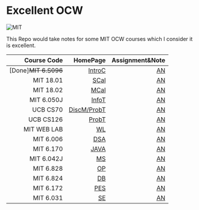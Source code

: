 # Excellent OCW
![MIT](https://img.shields.io/badge/License-MIT-Red.svg)

This Repo would take notes for some MIT OCW courses which I consider it is excellent.

Course Code|HomePage|Assignment&Note
--:|--:|--:
[Done]~~MIT 6.S096~~ | [IntroC](https://ocw.mit.edu/courses/electrical-engineering-and-computer-science/6-s096-introduction-to-c-and-c-january-iap-2013/lectures-and-assignments/)  |[AN](https://github.com/PeterWrighten/Excellent_OCW/blob/main/MIT_6.S096/README.md)
MIT 18.01| [SCal](https://ocw.mit.edu/courses/mathematics/18-01sc-single-variable-calculus-fall-2010/index.htm)|[AN](./MIT_18.01/README.md)
MIT 18.02| [MCal](https://ocw.mit.edu/courses/mathematics/18-02sc-multivariable-calculus-fall-2010/)|[AN](./MIT_18.02/README.md)
MIT 6.050J | [InfoT](https://ocw.mit.edu/courses/electrical-engineering-and-computer-science/6-050j-information-and-entropy-spring-2008/index.htm)|[AN](./MIT_6.050J/README.md)
UCB CS70 | [DiscM/ProbT](https://www.eecs70.org)|[AN](./UCB_CS70/README.md)
UCB CS126 | [ProbT](https://inst.eecs.berkeley.edu/~ee126/fa20/content.html) | [AN](./UCB_CS126/README.md)
MIT WEB LAB|[WL](https://weblab.mit.edu/schedule/)| [AN](https://github.com/PeterWrighten/web_dev)
MIT 6.006  | [DSA](https://ocw.mit.edu/courses/electrical-engineering-and-computer-science/6-006-introduction-to-algorithms-spring-2020/index.htm)  |  [AN](https://github.com/PeterWrighten/Excellent_OCW/blob/main/MIT%206.006/README.md)
MIT 6.170  |[JAVA](https://ocw.mit.edu/courses/electrical-engineering-and-computer-science/6-170-software-studio-spring-2013/)   |  [AN](https://github.com/PeterWrighten/Excellent_OCW/blob/main/MIT_6.170/README.md)
MIT 6.042J | [MS](https://ocw.mit.edu/courses/electrical-engineering-and-computer-science/6-042j-mathematics-for-computer-science-fall-2010/)  | [AN](https://github.com/PeterWrighten/Excellent_OCW/blob/main/MIT_6.042J/README.md)
MIT 6.828  | [OP](https://pdos.csail.mit.edu/6.828/2014/schedule.html)  |  [AN](https://github.com/PeterWrighten/OperatingSystem)
MIT 6.824  |  [DB](http://nil.csail.mit.edu/6.824/2015/schedule.html) | [AN](https://github.com/PeterWrighten/Database)
MIT 6.172  | [PES](https://ocw.mit.edu/courses/electrical-engineering-and-computer-science/6-172-performance-engineering-of-software-systems-fall-2018/)  |  [AN](https://github.com/PeterWrighten/Excellent_OCW/blob/main/MIT_6.172/README.md)
MIT 6.031|[SE](http://web.mit.edu/6.031/www/sp20/)|[AN](https://github.com/PeterWrighten/Excellent_OCW/blob/main/MIT_6.031/README.md)
